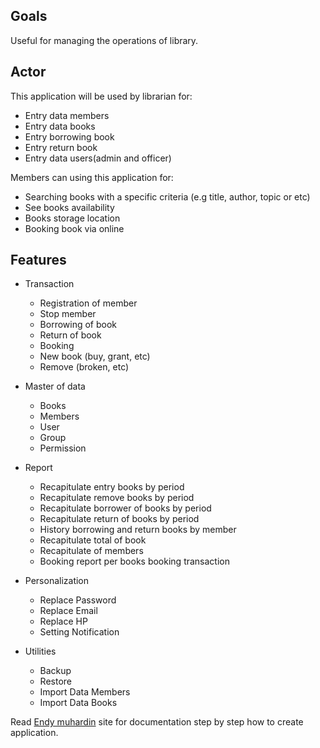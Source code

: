 
## Goals
Useful for managing the operations of library.

## Actor
This application will be used by librarian for:
- Entry data members
- Entry data books
- Entry borrowing book
- Entry return book
- Entry data users(admin and officer)

Members can using this application for:
- Searching books with a specific criteria (e.g title, author, topic or etc)
- See books availability 
- Books storage location
- Booking book via online

## Features
- Transaction

    - Registration of member
    - Stop member
    - Borrowing of book
    - Return of book
    - Booking
    - New book (buy, grant, etc)
    - Remove (broken, etc)

- Master of data

    - Books
    - Members
    - User
    - Group
    - Permission

- Report

    - Recapitulate entry books by period
    - Recapitulate remove books by period
    - Recapitulate borrower of books by period
    - Recapitulate return of books by period
    - History borrowing and return books by member
    - Recapitulate total of book
    - Recapitulate of members
	- Booking report per books booking transaction

- Personalization

    - Replace Password
    - Replace Email
    - Replace HP
    - Setting Notification

- Utilities

    - Backup
    - Restore
    - Import Data Members
    - Import Data Books

Read [Endy muhardin](http://software.endy.muhardin.com/manajemen/tahapan-membuat-aplikasi/) site for documentation step by step how to create application.

